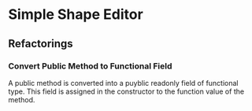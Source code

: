 # Simple Shape Editor

## Refactorings

### Convert Public Method to Functional Field

A public method is converted into a puyblic readonly field of 
functional type.  This field is assigned in the constructor to
the function value of the method.